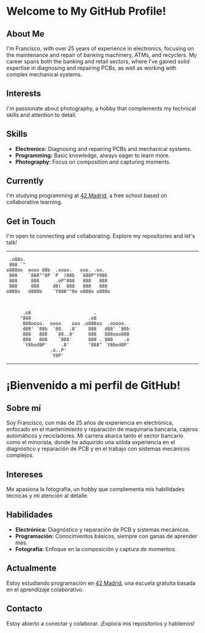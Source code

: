  # Welcome to My GitHub Profile!

## About Me
I'm Francisco, with over 25 years of experience in electronics, focusing on the maintenance and repair of banking machinery, ATMs, and recyclers. My career spans both the banking and retail sectors, where I've gained solid expertise in diagnosing and repairing PCBs, as well as working with complex mechanical systems.

## Interests
I'm passionate about photography, a hobby that complements my technical skills and attention to detail.

## Skills
- **Electronics:** Diagnosing and repairing PCBs and mechanical systems.
- **Programming:** Basic knowledge, always eager to learn more.
- **Photography:** Focus on composition and capturing moments.

## Currently
I'm studying programming at [42 Madrid](https://www.42madrid.com), a free school based on collaborative learning.

## Get in Touch
I'm open to connecting and collaborating. Explore my repositories and let's talk!

--------
```
 .o88o.                                      
 888 `"                                      
o888oo  oooo d8b  .oooo.   ooo. .oo.         
 888    `888""8P `P  )88b  `888P"Y88b        
 888     888      .oP"888   888   888        
 888     888     d8(  888   888   888        
o888o   d888b    `Y888""8o o888o o888o       
                                             
                                             
                                             
      .o8                       .            
     "888                     .o8            
      888oooo.  oooo    ooo .o888oo  .ooooo. 
      d88' `88b  `88.  .8'    888   d88' `88b
      888   888   `88..8'     888   888ooo888
      888   888    `888'      888 . 888    .o
      `Y8bod8P'     .8'       "888" `Y8bod8P'
                .o..P'                       
                `Y8P'
```                                                    
--------


# ¡Bienvenido a mi perfil de GitHub!

## Sobre mí
Soy Francisco, con más de 25 años de experiencia en electrónica, enfocado en el mantenimiento y reparación de maquinaria bancaria, cajeros automáticos y recicladores. Mi carrera abarca tanto el sector bancario como el minorista, donde he adquirido una sólida experiencia en el diagnóstico y reparación de PCB y en el trabajo con sistemas mecánicos complejos.

## Intereses
Me apasiona la fotografía, un hobby que complementa mis habilidades técnicas y mi atención al detalle.

## Habilidades
- **Electrónica:** Diagnóstico y reparación de PCB y sistemas mecánicos.
- **Programación:** Conocimientos básicos, siempre con ganas de aprender más.
- **Fotografía:** Enfoque en la composición y captura de momentos.

## Actualmente
Estoy estudiando programación en [42 Madrid](https://www.42madrid.com), una escuela gratuita basada en el aprendizaje colaborativo. 

## Contacto
Estoy abierto a conectar y colaborar. ¡Explora mis repositorios y hablemos!
